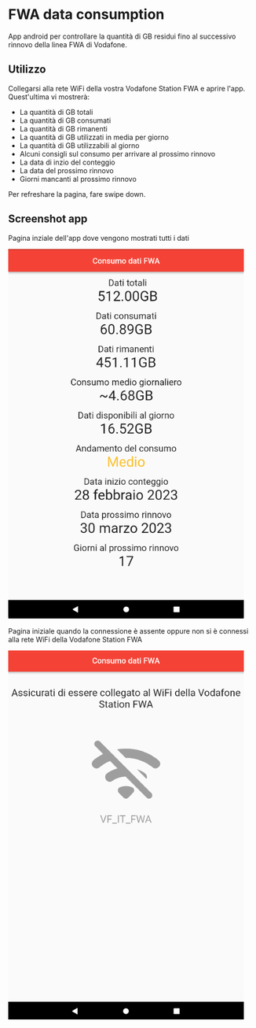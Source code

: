 # FWA data consumption

App android per controllare la quantità di GB residui fino al successivo rinnovo della linea FWA di Vodafone.

## Utilizzo

Collegarsi alla rete WiFi della vostra Vodafone Station FWA e aprire l'app. Quest'ultima vi mostrerà:
+ La quantità di GB totali
+ La quantità di GB consumati
+ La quantità di GB rimanenti
+ La quantità di GB utilizzati in media per giorno 
+ La quantità di GB utilizzabili al giorno
+ Alcuni consigli sul consumo per arrivare al prossimo rinnovo
+ La data di inzio del conteggio
+ La data del prossimo rinnovo
+ Giorni mancanti al prossimo rinnovo

Per refreshare la pagina, fare swipe down.

## Screenshot app
Pagina inziale dell'app dove vengono mostrati tutti i dati

![Pagina iniziale con i dati](fwa_data_consumption/imgs/MainPage.png "Pagina iniziale con i dati")

Pagina iniziale quando la connessione è assente oppure non si è connessi alla rete WiFi della Vodafone Station FWA

![Pagina assenza di connessione](fwa_data_consumption/imgs/MainScreenNoConnection.png "Pagina 2")